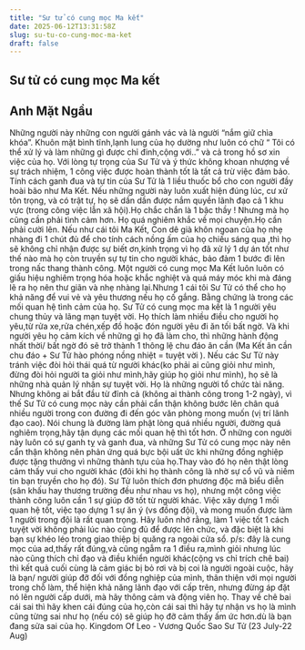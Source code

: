 ```yaml
---
title: "Sư tử có cung mọc Ma kết"
date: 2025-06-12T13:31:58Z
slug: su-tu-co-cung-moc-ma-ket
draft: false
---
```


## Sư tử có cung mọc Ma kết

## Anh Mặt Ngầu

Những người này những con người gánh vác và là người “nắm giữ chìa khóa”. Khuôn mặt bình tĩnh,lạnh lung của họ dường như luôn có chữ “ Tôi có thể xử lý và làm những gì được chỉ đinh,cộng với..” và cả trong hồ sơ xin việc của họ. Với lòng tự trọng của Sư Tử và ý thức không khoan nhượng về sự trách nhiệm, 1 công việc được hoàn thành tốt là tất cả trừ việc đảm bảo. Tính cách ganh đua và tự tin của Sư Tử là 1 liều thuốc bổ cho con người đầy hoài bão như ​Ma Kết. Nếu những người này luôn xuất hiện đúng lúc, cư xử tôn trọng, và có trật tự, họ sẽ dần dần được nắm quyền lãnh đạo cả 1 khu vực (trong công việc lẫn xã hội).Họ chắc chắn là 1 bậc thầy ! Nhưng mà họ cũng cần phải tình cảm hơn. Họ quá nghiêm khắc về mọi chuyện.Họ cần phải cười lên. Nếu như cái tôi Ma Kết, Con dê già khôn ngoan của họ nhẹ nhàng đi 1 chút đủ để cho tính cách nồng ấm của họ chiếu sáng qua ,thì họ sẽ không chỉ nhận được sự biết ơn,kính trọng vì họ đã xử lý 1 dự án tốt như thế nào mà họ còn truyền sự tự tin cho người khác, bảo đảm 1 bước đi lên trong nấc thang thành công.
Một người có cung mọc Ma Kết luôn luôn có giấu hiệu nghiêm trọng hóa hoặc khắc nghiệt và quá máy móc khi mà đáng lẽ ra họ nên thư giãn và nhẹ nhàng lại.Nhưng 1 cái tôi Sư Tử có thể cho họ khả năng để vui vẻ và yêu thương nếu họ cố gắng. Bằng chứng là trong các mối quan hệ tình cảm của họ. Sư Tử có cung mọc ma kết là 1 người yêu chung thủy và lãng mạn tuyệt vời. Họ thích làm nhiều điều cho người họ yêu,từ rửa xe,rửa chén,xếp đồ hoặc đón người yêu đi ăn tối bất ngờ. Và khi người yêu họ cảm kích về những gì họ đã làm cho, thì những hành động nhất thời/ bất ngờ đó sẽ trở thành 1 thông lệ chu đáo ân cần (Ma Kết ân cần chu đáo + Sư Tử hào phóng nồng nhiệt = tuyệt vời ).
Nếu các Sư Tử này tránh việc đòi hỏi thái quá từ người khác(ko phải ai cũng giỏi như mình, đừng đòi hỏi người ta giỏi như mình,hãy giúp họ giỏi như mình), họ sẽ là những nhà quản lý nhân sự tuyệt vời. Họ là những người tổ chức tài năng. Nhưng không ai bắt đầu từ đỉnh cả (không ai thành công trong 1-2 ngày), vì thế Sư Tử có cung mọc này cần phải cẩn thận không bước lên chân quá nhiều người trong con đường đi đến góc văn phòng mong muốn (vị trí lãnh đạo cao). Nói chung là đường làm phật lòng quá nhiều người, đường quá nghiêm trọng,hãy tận dụng các mối quan hệ thì tốt hơn. Ở những con người này luôn có sự ganh tỵ và ganh đua, và những Sư Tử có cung mọc này nên cẩn thận không nên phản ứng quá bực bội uất ức khi những đồng nghiệp được tặng thưởng vì những thành tựu của họ.Thay vào đó họ nên thật lòng cảm thấy vui cho người khác (đôi khi họ thành công là nhờ sự cổ vũ và niềm tin bạn truyền cho họ đó). Sư Tử luôn thích đơn phương độc mã biểu diễn (sân khấu hay thương trường đều như nhau vs họ), nhưng một công việc thành công luôn cần 1 sự giúp đỡ tốt từ người khác. Việc xây dựng 1 mối quan hệ tốt, việc tạo dựng 1 sự ăn ý (vs đồng đội), và mong muốn được làm 1 người trong đội là rất quan trọng. Hãy luôn nhớ rằng, làm 1 việc tốt 1 cách tuyệt vời không phải lúc nào cũng đủ để được lên chức, và đặc biệt là khi bạn sự khéo léo trong giao thiệp bị quăng ra ngoài cửa sổ. 
p/s: đây là cung mọc của ad,thấy rất đúng,và cũng ngẫm ra 1 điều ra,mình giỏi nhưng lúc nào cũng thích chỉ đạo và điều khiển người khác(cộng vs chỉ trích chê bai) thì kết quả cuối cùng là cảm giác bị bỏ rơi và bị coi là người ngoài cuộc, hãy là bạn/ người giúp đỡ đối với đồng nghiệp của mình, thân thiện với mọi người trong chỗ làm, thể hiện khả năng lãnh đạo với cấp trên, nhưng đừng áp đặt nó lên người cấp dưới, mà hãy thông cảm và động viên họ. Thay về chê bai cái sai thì hãy khen cái đúng của họ,còn cái sai thì hãy tự nhận vs họ là mình cũng từng sai như họ (nếu có) sẽ giúp họ đỡ cảm thấy ấm ức hơn.dù là bạn đang sửa sai của họ. ​Kingdom Of Leo - Vương Quốc Sao Sư Tử (23 July-22 Aug)​